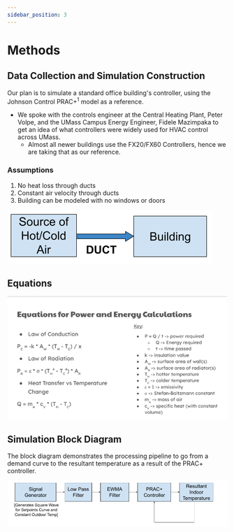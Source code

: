 ```yaml
---
sidebar_position: 3
---
```


# Methods

## Data Collection and Simulation Construction

Our plan is to simulate a standard office building's controller, using the Johnson Control PRAC+<sup>1</sup> model as a reference. 

* We spoke with the controls engineer at the Central Heating Plant, Peter Volpe, and the UMass Campus Energy Engineer, Fidele Mazimpaka to get an idea of what controllers were widely used for HVAC control across UMass.
  * Almost all newer buildings use the FX20/FX60 Controllers, hence we are taking that as our reference.

### Assumptions

1. No heat loss through ducts
2. Constant air velocity through ducts
3. Building can be modeled with no windows or doors

<img src="https://raw.githubusercontent.com/suobset/iCons3/main/assets/diag1.png"></img>

## Equations

<img src="https://raw.githubusercontent.com/suobset/iCons3/main/assets/diag3.png" />

## Simulation Block Diagram

The block diagram demonstrates the processing pipeline to go from a demand curve to the resultant temperature as a result of the PRAC+ controller.

<img src="https://raw.githubusercontent.com/suobset/iCons3/main/assets/diag2.png" />